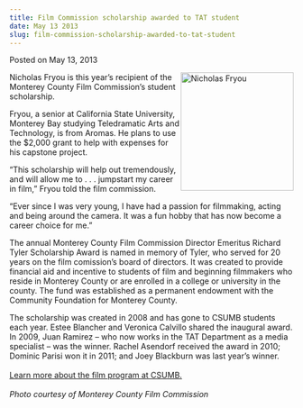 ```yaml
---
title: Film Commission scholarship awarded to TAT student
date: May 13 2013
slug: film-commission-scholarship-awarded-to-tat-student
---
```


  



<span class="date">Posted on May 13, 2013    </span>
<p><img alt="Nicholas Fryou" src="https://news.csumb.edu/sites/default/files/65/attachments/news/images/nicholasfryou.jpg" style="float:right; width:200px; height:210px">Nicholas Fryou is
this year&#x2019;s recipient of the Monterey County Film Commission&#x2019;s
student scholarship.</img></p>
<p>Fryou, a senior at California State University, Monterey Bay
studying Teledramatic Arts and Technology, is from Aromas. He plans
to use the $2,000 grant to help with expenses for his capstone
project.</p>
<p>&#x201C;This scholarship will help out tremendously, and will allow me
to . . . jumpstart my career in film,&#x201D; Fryou told the film
commission.</p>
<p>&#x201C;Ever since I was very young, I have had a passion for
filmmaking, acting and being around the camera. It was a fun hobby
that has now become a career choice for me.&#x201D;</p>
<p>The annual Monterey County Film Commission Director Emeritus
Richard Tyler Scholarship Award is named in memory of Tyler, who
served for 20 years on the film comission&#x2019;s board of directors. It
was created to provide financial aid and incentive to students of
film and beginning filmmakers who reside in Monterey County or are
enrolled in a college or university in the county. The fund was
established as a permanent endowment with the Community Foundation
for Monterey County.</p>
<p class="small">The scholarship was created in 2008 and has gone
to CSUMB students each year. Estee Blancher and Veronica Calvillo
shared the inaugural award. In 2009, Juan Ramirez &#x2013; who now works
in the TAT Department as a media specialist &#x2013; was the winner.
Rachel Asendorf received the award in 2010; Dominic Parisi won it
in 2011; and Joey Blackburn was last year&#x2019;s winner.<br>
<br>
<a href="https://csumb.edu/tat" rel="nofollow">Learn more about the
film program at CSUMB.</a><br>
<br>
<em>Photo courtesy of Monterey County Film Commission</em><br>
<br>
&#xA0;</br></br></br></br></br></br></p>





```
